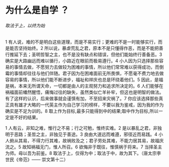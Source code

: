 # 为什么是自学 ？

###### 取法于上，以终为始

1 有人说，难的不是明白这些道理，而是不易实行；更难的不是一时能够实行，而是能否坚持始终。2 所以说，暴虐荒乱之君，原本不是只懂得作恶，而是不能把善行推延下去；圣明哲智之主，也不是没有缺点和错误，但他们能始终行善备恶。3 确实是大路幽远而难以循行，小路近在眼前而极易遵行。4 小人因为只选择那些容易的事情去做，不愿努力去做较为困难的事情，所以他们常常难以获得成功，而倒霉的事情却往往与他们伴随。君子因为在困难面前无所畏惧，不愿毫不费力地去做容易的事情，所以他们能不断进步，福祉和祥庆也总是环绕着他们。5 因此，是福是祸，本来无所谓天命，一切都是由人的主观努力和追求所决定的。6 人们能够在祸福面前幡然醒悟，痛悔过往的缺失，虽然类似亡羊补牢，但这也是明智的做法。有了这样的认识，后来做事就会谨慎有加，不至招来灾祸了。7 你应该选择那些真正具有雄才大略的一代英主作为自己学习的榜样，不要以我为鉴戒，因为我的作为确实是不足为训的。8 取上作为目标,最多只能得到中的结果;取中作为目标,所以一定是不好的结果。

1 人有云，非知之难，惟行之不易；行之可勉，惟终实难。2 是以暴乱之君，非独明于恶路；圣哲之主，非独见于善途。3 良由大道远而难遵，邪径近而易践。4 小人俯从其易，不得力行其难，故祸败及之；君子劳处其难，不能力居其易，故福庆流之。5 故知祸福无门，惟人所召。6 欲悔非于既往，惟慎祸于将来。7 当择圣主为师。毋以吾为前鉴。8 取法于上，仅得为中；取法于中，故为其下。（唐太宗李世民《帝范》—— 崇文第十二）